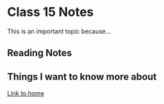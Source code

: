 # Class 15 Notes

This is an important topic because...

## Reading Notes

## Things I want to know more about

[Link to home](https://mikeshen7.github.io/reading-notes)
